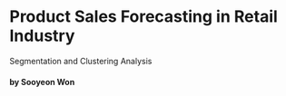 # Product Sales Forecasting in Retail Industry
Segmentation and Clustering Analysis

#### by Sooyeon Won
